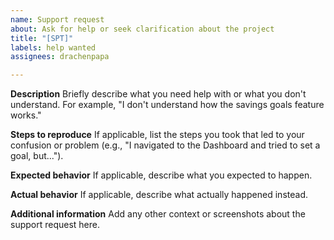 ```yaml
---
name: Support request
about: Ask for help or seek clarification about the project
title: "[SPT]"
labels: help wanted
assignees: drachenpapa

---
```


**Description**
Briefly describe what you need help with or what you don't understand. For example, "I don't understand how the savings goals feature works."

**Steps to reproduce**
If applicable, list the steps you took that led to your confusion or problem (e.g., "I navigated to the Dashboard and tried to set a goal, but...").

**Expected behavior**
If applicable, describe what you expected to happen.

**Actual behavior**
If applicable, describe what actually happened instead.

**Additional information**
Add any other context or screenshots about the support request here.
